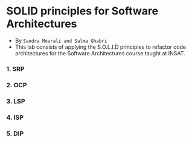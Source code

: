 # SOLID principles for Software Architectures
* By `Sandra Mourali and Salma Ghabri `
* This lab consists of applying the S.O.L.I.D principles to refactor code architectures for the Software Architectures course taught at INSAT.
### 1. SRP
### 2. OCP
### 3. LSP
### 4. ISP
### 5. DIP
